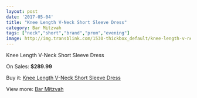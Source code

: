 ```yaml
---
layout: post
date: '2017-05-04'
title: "Knee Length V-Neck Short Sleeve Dress"
category: Bar Mitzvah
tags: ["neck","short","brand","prom","evening"]
image: http://img.transblink.com/1530-thickbox_default/knee-length-v-neck-short-sleeve-dress.jpg
---
```

Knee Length V-Neck Short Sleeve Dress

On Sales: **$289.99**
<a href="https://www.transblink.com/en/bar-mitzvah/473-knee-length-v-neck-short-sleeve-dress.html"><amp-img layout="responsive" width="600" height="600" src="//img.transblink.com/1530-thickbox_default/knee-length-v-neck-short-sleeve-dress.jpg" alt="Knee Length V-Neck Short Sleeve Dress 0" /></a>
<a href="https://www.transblink.com/en/bar-mitzvah/473-knee-length-v-neck-short-sleeve-dress.html"><amp-img layout="responsive" width="600" height="600" src="//img.transblink.com/1532-thickbox_default/knee-length-v-neck-short-sleeve-dress.jpg" alt="Knee Length V-Neck Short Sleeve Dress 1" /></a>
<a href="https://www.transblink.com/en/bar-mitzvah/473-knee-length-v-neck-short-sleeve-dress.html"><amp-img layout="responsive" width="600" height="600" src="//img.transblink.com/1531-thickbox_default/knee-length-v-neck-short-sleeve-dress.jpg" alt="Knee Length V-Neck Short Sleeve Dress 2" /></a>

Buy it: [Knee Length V-Neck Short Sleeve Dress](https://www.transblink.com/en/bar-mitzvah/473-knee-length-v-neck-short-sleeve-dress.html "Knee Length V-Neck Short Sleeve Dress")

View more: [Bar Mitzvah](https://www.transblink.com/en/2-bar-mitzvah "Bar Mitzvah")